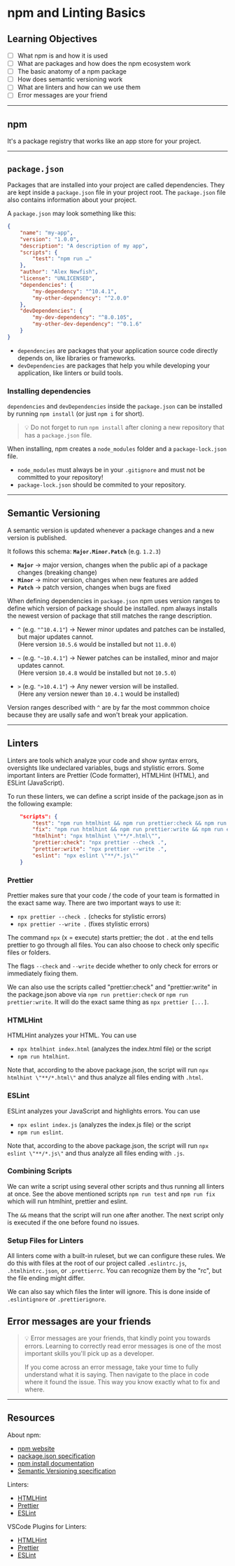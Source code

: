 # npm and Linting Basics

## Learning Objectives

- [ ] What npm is and how it is used
- [ ] What are packages and how does the npm ecosystem work
- [ ] The basic anatomy of a npm package
- [ ] How does semantic versioning work
- [ ] What are linters and how can we use them
- [ ] Error messages are your friend

---

## npm

It's a package registry that works like an app store for your project.

---

## `package.json`

Packages that are installed into your project are called dependencies. They are kept inside a
`package.json` file in your project root. The `package.json` file also contains information about
your project.

A `package.json` may look something like this:

```json
{
	"name": "my-app",
	"version": "1.0.0",
	"description": "A description of my app",
	"scripts": {
		"test": "npm run …"
	},
	"author": "Alex Newfish",
	"license": "UNLICENSED",
	"dependencies": {
		"my-dependency": "^10.4.1",
		"my-other-dependency": "^2.0.0"
	},
	"devDependencies": {
		"my-dev-dependency": "^8.0.105",
		"my-other-dev-dependency": "^0.1.6"
	}
}
```

- `dependencies` are packages that your application source code directly depends on, like libraries
  or frameworks.
- `devDependencies` are packages that help you while developing your application, like linters or
  build tools.

### Installing dependencies

`dependencies` and `devDependencies` inside the `package.json` can be installed by running
`npm install` (or just `npm i` for short).

> 💡 Do not forget to run `npm install` after cloning a new repository that has a `package.json`
> file.

When installing, npm creates a `node_modules` folder and a `package-lock.json` file.

- `node_modules` must always be in your `.gitignore` and must not be committed to your repository!
- `package-lock.json` should be commited to your repository.

---

## Semantic Versioning

A semantic version is updated whenever a package changes and a new version is published.

It follows this schema: **`Major.Minor.Patch`** (e.g. `1.2.3`)

- **`Major`** → major version, changes when the public api of a package changes (breaking change)
- **`Minor`** → minor version, changes when new features are added
- **`Patch`** → patch version, changes when bugs are fixed

When defining dependencies in `package.json` npm uses version ranges to define which version of
package should be installed. npm always installs the newest version of package that still matches
the range description.

- `^` (e.g. `"^10.4.1"`) → Newer minor updates and patches can be installed, but major updates
  cannot.  
  (Here version `10.5.6` would be installed but not `11.0.0`)

- `~` (e.g. `"~10.4.1"`) → Newer patches can be installed, minor and major updates cannot.  
  (Here version `10.4.8` would be installed but not `10.5.0`)

- `>` (e.g. `">10.4.1"`) → Any newer version will be installed.  
  (Here any version newer than `10.4.1` would be installed)

Version ranges described with `^` are by far the most commmon choice because they are usally safe
and won't break your application.

---

## Linters

Linters are tools which analyze your code and show syntax errors, oversights like undeclared
variables, bugs and stylistic errors. Some important linters are Prettier (Code formatter), HTMLHint
(HTML), and ESLint (JavaScript).

To run these linters, we can define a script inside of the package.json as in the following example:

```json
	"scripts": {
		"test": "npm run htmlhint && npm run prettier:check && npm run eslint",
		"fix": "npm run htmlhint && npm run prettier:write && npm run eslint",
		"htmlhint": "npx htmlhint \"**/*.html\"",
		"prettier:check": "npx prettier --check .",
		"prettier:write": "npx prettier --write .",
		"eslint": "npx eslint \"**/*.js\""
	}
```

### Prettier

Prettier makes sure that your code / the code of your team is formatted in the exact same way. There
are two important ways to use it:

- `npx prettier --check .` (checks for stylistic errors)
- `npx prettier --write .` (fixes stylistic errors)

The command `npx` (x = execute) starts prettier; the dot `.` at the end tells prettier to go through
all files. You can also choose to check only specific files or folders.

The flags `--check` and `--write` decide whether to only check for errors or immediately fixing
them.

We can also use the scripts called "prettier:check" and "prettier:write" in the package.json above
via `npm run prettier:check` or `npm run prettier:write`. It will do the exact same thing as
`npx prettier [...]`.

### HTMLHint

HTMLHint analyzes your HTML. You can use

- `npx htmlhint index.html` (analyzes the index.html file) or the script
- `npm run htmlhint`.

Note that, according to the above package.json, the script will run `npx htmlhint \"**/*.html\"` and
thus analyze all files ending with `.html`.

### ESLint

ESLint analyzes your JavaScript and highlights errors. You can use

- `npx eslint index.js` (analyzes the index.js file) or the script
- `npm run eslint`.

Note that, according to the above package.json, the script will run `npx eslint \"**/*.js\"` and
thus analyze all files ending with `.js`.

### Combining Scripts

We can write a script using several other scripts and thus running all linters at once. See the
above mentioned scripts `npm run test` and `npm run fix` which will run htmlhint, prettier and
eslint.

The `&&` means that the script will run one after another. The next script only is executed if the
one before found no issues.

### Setup Files for Linters

All linters come with a built-in ruleset, but we can configure these rules. We do this with files at
the root of our project called `.eslintrc.js`, `.htmlhintrc.json`, or `.prettierrc`. You can
recognize them by the "rc", but the file ending might differ.

We can also say which files the linter will ignore. This is done inside of `.eslintignore` or
`.prettierignore`.

## Error messages are your friends

> 💡 Error messages are your friends, that kindly point you towards errors. Learning to correctly
> read error messages is one of the most important skills you'll pick up as a developer.
>
> If you come across an error message, take your time to fully understand what it is saying. Then
> navigate to the place in code where it found the issue. This way you know exactly what to fix and
> where.

---

## Resources

About npm:

- [npm website](https://www.npmjs.com/)
- [package.json specification](https://docs.npmjs.com/cli/v8/configuring-npm/package-json)
- [npm install documentation](https://docs.npmjs.com/cli/v8/commands/npm-install)
- [Semantic Versioning specification](https://semver.org/)

Linters:

- [HTMLHint](https://htmlhint.com/docs/user-guide/getting-started)
- [Prettier](https://prettier.io/docs/en/install.html)
- [ESLint](https://eslint.org/docs/latest/user-guide/command-line-interface)

VSCode Plugins for Linters:

- [HTMLHint](https://marketplace.visualstudio.com/items?itemName=HTMLHint.vscode-htmlhint)
- [Prettier](https://marketplace.visualstudio.com/items?itemName=esbenp.prettier-vscode)
- [ESLint](https://marketplace.visualstudio.com/items?itemName=dbaeumer.vscode-eslint)
